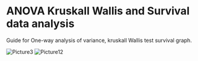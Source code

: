 # ANOVA Kruskall Wallis and Survival data analysis

Guide for One-way analysis of variance, kruskall Wallis test survival graph.

![Picture3](https://user-images.githubusercontent.com/56774876/227538373-e0e493c5-0556-4fb6-aeec-b2969434790c.png)
![Picture12](https://user-images.githubusercontent.com/56774876/227538458-0dec7c65-32ee-4f87-a963-48abadb63f09.png)
